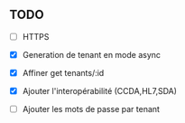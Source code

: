 ## TODO 

- [ ] HTTPS 
- [x] Generation de tenant en mode async
- [x] Affiner get tenants/:id
- [x] Ajouter l'interopérabilité (CCDA,HL7,SDA)
- [ ] Ajouter les mots de passe par tenant

